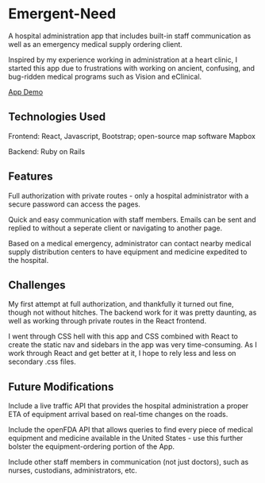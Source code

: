 # Emergent-Need

A hospital administration app that includes built-in staff communication as well as an emergency medical supply ordering client.

Inspired by my experience working in administration at a heart clinic, I started this app due to frustrations with working on ancient, confusing, and bug-ridden medical programs such as Vision and eClinical.

[App Demo](https://youtu.be/XBnU_G2YNJk)

## Technologies Used

Frontend: React, Javascript, Bootstrap; open-source map software Mapbox

Backend: Ruby on Rails

## Features

Full authorization with private routes - only a hospital administrator with a secure password can access the pages.

Quick and easy communication with staff members. Emails can be sent and replied to without a seperate client or navigating to another page.

Based on a medical emergency, administrator can contact nearby medical supply distribution centers to have equipment and medicine expedited to the hospital.

## Challenges

My first attempt at full authorization, and thankfully it turned out fine, though not without hitches. The backend work for it was pretty daunting, as well as working through private routes in the React frontend.

I went through CSS hell with this app and CSS combined with React to create the static nav and sidebars in the app was very time-consuming. As I work through React and get better at it, I hope to rely less and less on secondary .css files.

## Future Modifications

Include a live traffic API that provides the hospital administration a proper ETA of equipment arrival based on real-time changes on the roads. 

Include the openFDA API that allows queries to find every piece of medical equipment and medicine available in the United States - use this further bolster the equipment-ordering portion of the App.

Include other staff members in communication (not just doctors), such as nurses, custodians, administrators, etc.
